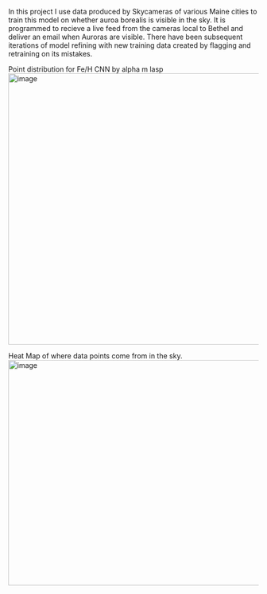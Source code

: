 In this project I use data produced by Skycameras of  various Maine cities to train this model on whether auroa borealis is visible in the sky. It is programmed to recieve a live feed from the cameras local to Bethel and deliver an email 
when Auroras are visible. There have been subsequent iterations of model refining with new training data created by flagging and retraining on its mistakes.

Point distribution for Fe/H CNN by alpha m lasp
<img width="816" height="545" alt="image" src="https://github.com/user-attachments/assets/f98c8e9f-c584-4b81-9841-40482b26eca7" />



Heat Map of where data points come from in the sky.
<img width="571" height="453" alt="image" src="https://github.com/user-attachments/assets/f82e552d-1c23-4a69-86aa-da1c7663a672" />
